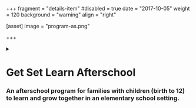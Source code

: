 +++
fragment = "details-item"
#disabled = true
date = "2017-10-05"
weight = 120
background = "warning"
align = "right"

[asset]
  image = "program-as.png"
  
+++

<details>
    
<summary>

# Get Set Learn Afterschool
### An afterschool program for families with children (birth to 12) to learn and grow together in an elementary school setting.
    
</summary>

***

- for families with children birth to 12 years  
- 1 afternoon a week  
- 2 hour program  
- 10 weeks  
  
Please click [**Sign Up**](../../../programs-and-services/programs-for-families/sign-up) to see the programs available for you.  
  
##### Our program includes:  
- family play time  
- meal  
- crafts and games  
- parent-only learning time  
  
Get Set Learn Afterschool is a popular program so it fills up fast.


</details>